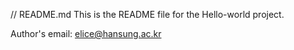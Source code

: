 // README.md
This is the README file for the Hello-world project.

Author's email: elice@hansung.ac.kr
